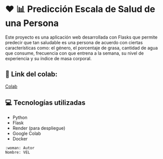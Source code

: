 # :hearts: :bar_chart: Predicción Escala de Salud de una Persona

Este proyecto es una aplicación web desarrollada con Flasks que permite predecir que tan saludable es una persona de acuerdo con ciertas características como: el género, el porcentaje de grasa, cantidad de agua que consume, frecuencia con que entrena a la semana, su nivel de experiencia y su índice de masa corporal.


## :link: Link del colab: 
[Colab](https://colab.research.google.com/drive/1CWWEfohJGe9jXajRc0K-SAb_YIEVHI9U#scrollTo=NPjYTjRph8Ei)

## :computer: Tecnologías utilizadas

- Python
- Flask
- Render (para despliegue)
- Google Colab
- Docker

```
:woman: Autor
Nombre: VEL
```
